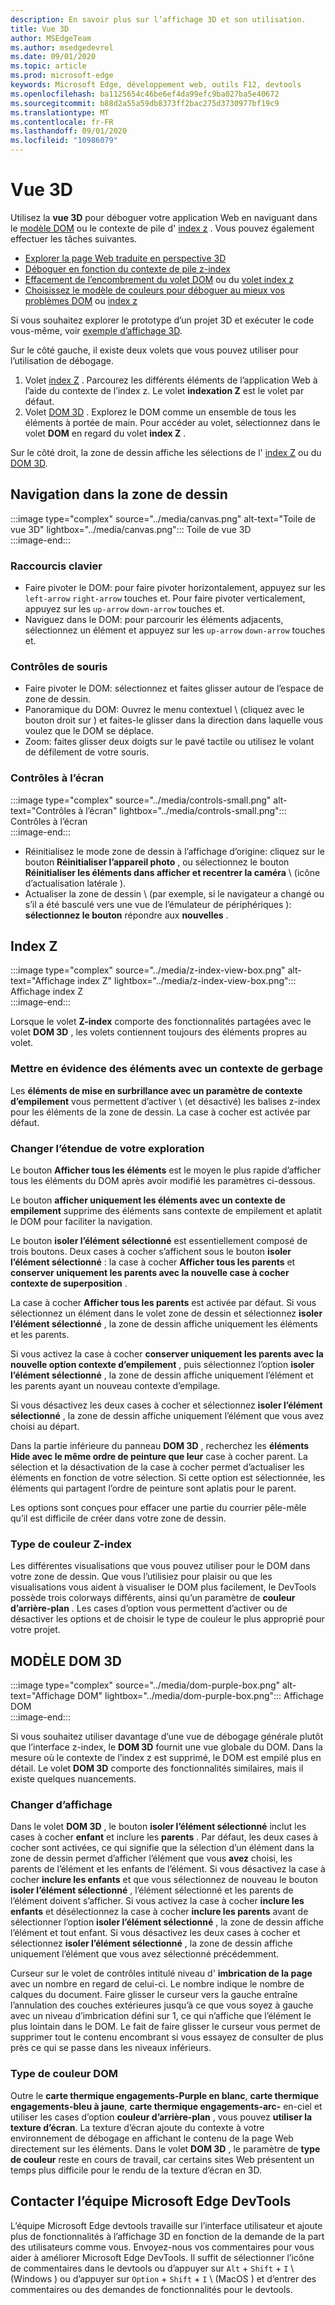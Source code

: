 ```yaml
---
description: En savoir plus sur l’affichage 3D et son utilisation.
title: Vue 3D
author: MSEdgeTeam
ms.author: msedgedevrel
ms.date: 09/01/2020
ms.topic: article
ms.prod: microsoft-edge
keywords: Microsoft Edge, développement web, outils F12, devtools
ms.openlocfilehash: ba1125654c46be6ef4da99efc9ba027ba5e40672
ms.sourcegitcommit: b88d2a55a59db8373ff2bac275d3730977bf19c9
ms.translationtype: MT
ms.contentlocale: fr-FR
ms.lasthandoff: 09/01/2020
ms.locfileid: "10986079"
---
```

# Vue 3D  

Utilisez la **vue 3D** pour déboguer votre application Web en naviguant dans le [modèle DOM][MDNDocumentObjectModel] ou le contexte de pile d' [index z][MDNZIndex] .  Vous pouvez également effectuer les tâches suivantes.  

*   [Explorer la page Web traduite en perspective 3D](#3d-dom)  
*   [Déboguer en fonction du contexte de pile z-index](#z-index)  
*   [Effacement de l’encombrement du volet DOM](#changing-your-view) ou du [volet index z](#change-the-scope-of-your-exploration)  
*   [Choisissez le modèle de couleurs pour déboguer au mieux vos problèmes DOM](#dom-color-type) ou [index z](#z-index-color-type)  

Si vous souhaitez explorer le prototype d’un projet 3D et exécuter le code vous-même, voir [exemple d’affichage 3D][GithubMicrosoftedgeDevtoolssamples3dview].   

Sur le côté gauche, il existe deux volets que vous pouvez utiliser pour l’utilisation de débogage.  

1.  Volet [index Z](#z-index) .  Parcourez les différents éléments de l’application Web à l’aide du contexte de l’index z.  Le volet **indexation Z** est le volet par défaut.  
1.  Volet [DOM 3D](#3d-dom) .  Explorez le DOM comme un ensemble de tous les éléments à portée de main.  Pour accéder au volet, sélectionnez dans le volet **DOM** en regard du volet **index Z** .  
    
Sur le côté droit, la zone de dessin affiche les sélections de l' [index Z](#z-index) ou du [DOM 3D](#3d-dom).  

## Navigation dans la zone de dessin  

:::image type="complex" source="../media/canvas.png" alt-text="Toile de vue 3D" lightbox="../media/canvas.png":::
   Toile de vue 3D  
:::image-end:::  

### Raccourcis clavier  

*   Faire pivoter le DOM: pour faire pivoter horizontalement, appuyez sur les `left-arrow` `right-arrow` touches et.  Pour faire pivoter verticalement, appuyez sur les `up-arrow` `down-arrow` touches et.  
*   Naviguez dans le DOM: pour parcourir les éléments adjacents, sélectionnez un élément et appuyez sur les `up-arrow` `down-arrow` touches et.  

### Contrôles de souris  

*   Faire pivoter le DOM: sélectionnez et faites glisser autour de l’espace de zone de dessin.  
*   Panoramique du DOM: Ouvrez le menu contextuel \ (cliquez avec le bouton droit sur \) et faites-le glisser dans la direction dans laquelle vous voulez que le DOM se déplace.  
*   Zoom: faites glisser deux doigts sur le pavé tactile ou utilisez le volant de défilement de votre souris.  

### Contrôles à l’écran  

:::image type="complex" source="../media/controls-small.png" alt-text="Contrôles à l’écran" lightbox="../media/controls-small.png":::
   Contrôles à l’écran  
:::image-end:::  

*   Réinitialisez le mode zone de dessin à l’affichage d’origine: cliquez sur le bouton **Réinitialiser l’appareil photo** , ou sélectionnez le bouton **Réinitialiser les éléments dans afficher et recentrer la caméra** \ (icône d’actualisation latérale \).  
*   Actualiser la zone de dessin \ (par exemple, si le navigateur a changé ou s’il a été basculé vers une vue de l’émulateur de périphériques \): **sélectionnez le bouton** répondre aux **nouvelles** .  

## Index Z  

:::image type="complex" source="../media/z-index-view-box.png" alt-text="Affichage index Z" lightbox="../media/z-index-view-box.png":::
   Affichage index Z  
:::image-end:::  

Lorsque le volet **Z-index** comporte des fonctionnalités partagées avec le volet **DOM 3D** , les volets contiennent toujours des éléments propres au volet.  

### Mettre en évidence des éléments avec un contexte de gerbage  

Les **éléments de mise en surbrillance avec un paramètre de contexte d’empilement** vous permettent d’activer \ (et désactivé) les balises z-index pour les éléments de la zone de dessin.  La case à cocher est activée par défaut.  

### Changer l’étendue de votre exploration  

Le bouton **Afficher tous les éléments** est le moyen le plus rapide d’afficher tous les éléments du DOM après avoir modifié les paramètres ci-dessous.  

Le bouton **afficher uniquement les éléments avec un contexte de empilement** supprime des éléments sans contexte de empilement et aplatit le DOM pour faciliter la navigation.  

Le bouton **isoler l’élément sélectionné** est essentiellement composé de trois boutons.  Deux cases à cocher s’affichent sous le bouton **isoler l’élément sélectionné** : la case à cocher **Afficher tous les parents** et **conserver uniquement les parents avec la nouvelle case à cocher contexte de superposition** .  

La case à cocher **Afficher tous les parents** est activée par défaut.  Si vous sélectionnez un élément dans le volet zone de dessin et sélectionnez **isoler l’élément sélectionné** , la zone de dessin affiche uniquement les éléments et les parents.  

Si vous activez la case à cocher **conserver uniquement les parents avec la nouvelle option contexte d’empilement** , puis sélectionnez l’option **isoler l’élément sélectionné** , la zone de dessin affiche uniquement l’élément et les parents ayant un nouveau contexte d’empilage.  

Si vous désactivez les deux cases à cocher et sélectionnez **isoler l’élément sélectionné** , la zone de dessin affiche uniquement l’élément que vous avez choisi au départ.  

Dans la partie inférieure du panneau **DOM 3D** , recherchez les **éléments Hide avec le même ordre de peinture que leur** case à cocher parent.  La sélection et la désactivation de la case à cocher permet d’actualiser les éléments en fonction de votre sélection.  Si cette option est sélectionnée, les éléments qui partagent l’ordre de peinture sont aplatis pour le parent.  

Les options sont conçues pour effacer une partie du courrier pêle-mêle qu’il est difficile de créer dans votre zone de dessin.  

### Type de couleur Z-index  

Les différentes visualisations que vous pouvez utiliser pour le DOM dans votre zone de dessin.  Que vous l’utilisiez pour plaisir ou que les visualisations vous aident à visualiser le DOM plus facilement, le DevTools possède trois colorways différents, ainsi qu’un paramètre de **couleur d’arrière-plan** .  Les cases d’option vous permettent d’activer ou de désactiver les options et de choisir le type de couleur le plus approprié pour votre projet.  

## MODÈLE DOM 3D  

:::image type="complex" source="../media/dom-purple-box.png" alt-text="Affichage DOM" lightbox="../media/dom-purple-box.png":::
   Affichage DOM  
:::image-end:::  

Si vous souhaitez utiliser davantage d’une vue de débogage générale plutôt que l’interface z-index, le **DOM 3D** fournit une vue globale du DOM.  Dans la mesure où le contexte de l’index z est supprimé, le DOM est empilé plus en détail.  Le volet **DOM 3D** comporte des fonctionnalités similaires, mais il existe quelques nuancements.  

### Changer d’affichage  

Dans le volet **DOM 3D** , le bouton **isoler l’élément sélectionné** inclut les cases à cocher **enfant** et inclure les **parents** .  Par défaut, les deux cases à cocher sont activées, ce qui signifie que la sélection d’un élément dans la zone de dessin permet d’afficher l’élément que vous **avez** choisi, les parents de l’élément et les enfants de l’élément.  Si vous désactivez la case à cocher **inclure les enfants** et que vous sélectionnez de nouveau le bouton **isoler l’élément sélectionné** , l’élément sélectionné et les parents de l’élément doivent s’afficher.  Si vous activez la case à cocher **inclure les enfants** et désélectionnez la case à cocher **inclure les parents** avant de sélectionner l’option **isoler l’élément sélectionné** , la zone de dessin affiche l’élément et tout enfant.  Si vous désactivez les deux cases à cocher et sélectionnez **isoler l’élément sélectionné** , la zone de dessin affiche uniquement l’élément que vous avez sélectionné précédemment.  

Curseur sur le volet de contrôles intitulé niveau d' **imbrication de la page** avec un nombre en regard de celui-ci.  Le nombre indique le nombre de calques du document.  Faire glisser le curseur vers la gauche entraîne l’annulation des couches extérieures jusqu’à ce que vous soyez à gauche avec un niveau d’imbrication défini sur 1, ce qui n’affiche que l’élément le plus lointain dans le DOM.  Le fait de faire glisser le curseur vous permet de supprimer tout le contenu encombrant si vous essayez de consulter de plus près ce qui se passe dans les niveaux inférieurs.  

### Type de couleur DOM  

Outre le **carte thermique engagements-Purple en blanc**, **carte thermique engagements-bleu à jaune**, **carte thermique engagements-arc-** en-ciel et utiliser les cases d’option **couleur d’arrière-plan** , vous pouvez **utiliser la texture d’écran**.  La texture d’écran ajoute du contexte à votre environnement de débogage en affichant le contenu de la page Web directement sur les éléments.  Dans le volet **DOM 3D** , le paramètre de  **type de couleur** reste en cours de travail, car certains sites Web présentent un temps plus difficile pour le rendu de la texture d’écran en 3D.  

## Contacter l’équipe Microsoft Edge DevTools

L’équipe Microsoft Edge devtools travaille sur l’interface utilisateur et ajoute plus de fonctionnalités à l’affichage 3D en fonction de la demande de la part des utilisateurs comme vous.  Envoyez-nous vos commentaires pour vous aider à améliorer Microsoft Edge DevTools.  Il suffit de sélectionner l’icône de commentaires dans le devtools ou d’appuyer sur `Alt` + `Shift` + `I` \ (Windows \) ou d’appuyer sur `Option` + `Shift` + `I` \ (MacOS \) et d’entrer des commentaires ou des demandes de fonctionnalités pour le devtools.  

<!-- links -->  

[GithubMicrosoftedgeDevtoolssamples3dview]: https://github.com/MicrosoftEdge/DevToolsSamples/tree/master/3DView "Affichage 3D de Microsoft Edge DevTools-MicrosoftEdge/DevToolsSamples | GitHub"  

[MDNDocumentObjectModel]: https://developer.mozilla.org/docs/Web/API/Document_Object_Model "DOM (Document Object Model) | MDN"  
[MDNZIndex]: https://developer.mozilla.org/docs/Web/CSS/z-index "index z | MDN"  

